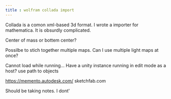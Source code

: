 ```yaml
---
title : wolfram collada import
---
```

Collada is a comon xml-based 3d format.
I wrote a importer for mathematica.
It is obsurdly complicated.

Center of mass or bottem center?


Possilbe to stich together multiple maps.
Can I use multiple light maps at once?


Cannot load while running...
Have a unity instance running in edit mode as a host?
use path to objects


https://memento.autodesk.com/
sketchfab.com

Should be taking notes. I dont'
